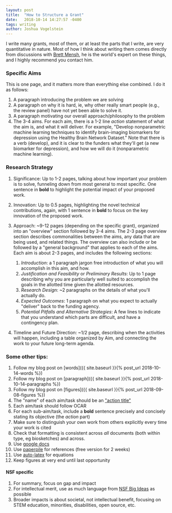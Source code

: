 ```yaml
---
layout: post
title:  "How to Structure a Grant"
date:   2018-10-14 14:27:57 -0400
tags: writing
author: Joshua Vogelstein
---
```


I write many grants, most of them, or at least the parts that I write, are very quantitative in nature.  Most of how I think about writing them comes directly from discussions with [Brett Mensh](http://optimizescience.com), he is the world's expert on these things, and I highly recommend you contact him.  


### Specific Aims 

This is one page, and it matters more than everything else combined. I do it as follows:

1.  A paragraph introducing the problem we are solving
2.  A paragraph on why it is hard, ie, why other really smart people (e.g., the review panel) have not yet been able to solve it.
3.  A paragraph motivating our overall approach/philosophy to the problem
4.  The 3-4 aims. For each aim, there is a 1-2 line *action* statement of what the aim is, and what it will deliver.  For example, "Develop nonparametric machine learning techniques to identify brain-imaging biomarkers for depression using the Healthy Brain Network Dataset."  Note that there is a verb (develop), and it is clear to the funders what they'll get (a new biomarker for depression), and how we will do it (nonparametric machine learning). 


### Research Strategy

1. Significance: Up to 1-2 pages, talking about how important your problem is to solve, funneling down from most general to most specific.  One sentence in **bold** to highlight the potential impact of your proposed work.

2. Innovation: Up to 0.5 pages, highlighting the novel technical contributions, again, with 1 sentence in **bold** to focus on the key innovation of the proposed work.

3. Approach: ~9-12 pages (depending on the specific grant), organized into an "overview" section followed by 3-4 aims.  The 2-3 page overview section describes commonalities between the aims, any data that are being used, and related things. The overview can also include or be followed by a "general background" that applies to each of the aims. Each aim is about 2-3 pages, and includes the following sections:
    1. *Introduction*: a 1 paragraph jargon free introduction of what you will accomplish in this aim, and how.  
    2. *Justification and Feasibility* or *Preliminary Results*: Up to 1 page describing why you are particularly well suited to accomplish the goals in the allotted time given the allotted resources. 
    3. *Research Design*: ~2 paragraphs on the details of what you'll actually do.
    4. *Expected Outcomes*: 1 paragraph on what you expect to actually "deliver" back to the funding agency.
    5. *Potential Pitfalls and Alternative Strategies*: A few lines to indicate that you understand which parts are difficult, and have a contingency plan.

4. Timeline and Future Direction: ~1/2 page, describing when the activities will happen, including a table organized by Aim, and connecting the work to your future long-term agenda. 


### Some other tips:


1. Follow my blog post on [words]({{ site.baseurl }}{% post_url 2018-10-14-words %})
2. Follow my blog post on [paragraph]({{ site.baseurl }}{% post_url 2018-10-14-paragraphs %})
3. Follow my blog post on [figures]({{ site.baseurl }}{% post_url 2018-09-08-figures %})
4. The "name" of each aim/task should be an ["action title"](http://www.quickslide-powerpoint.com/en/blog/action-titles-providing-orientation-well-thought-out-slide-titles)
5. Each aim/task should follow OCAR
6. For each sub-aim/task, include a **bold** sentence precisely and concisely stating its objective (the *action* part)
7. Make sure to distinguish your own work from others explicitly every time your work is cited
8. Check that formatting is consistent across *all* documents (both within type, eg biosketches) and across.
9. Use [google docs](https://www.google.com/docs/about/)
10. Use [paperpile](https://paperpile.com/) for references (free version for 2 weeks)
11. Use [auto-latex](https://chrome.google.com/webstore/detail/auto-latex-equations/iaainhiejkciadlhlodaajgbffkebdog?hl=en-US) for equations
12. Keep figures at very end until last opportunity


#### NSF specific

1. For summary, focus on gap and impact
2. For intellectual merit, use as much language from [NSF Big Ideas](http://www.sciencemag.org/sites/default/files/documents/Big%20Ideas%20compiled.pdf) as possible
3. Broader impacts is about societal, not intellectual benefit, focusing on STEM education, minorities, disabilities, open source, etc.





